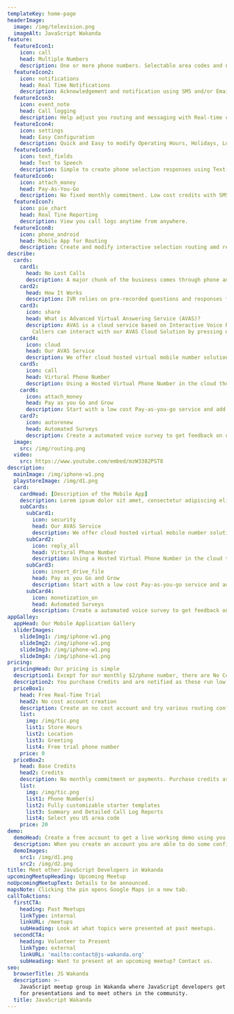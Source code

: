 ```yaml
---
templateKey: home-page
headerImage:
  image: /img/television.png
  imageAlt: JavaScript Wakanda
feature:
  featureIcon1:
    icon: call
    head: Multiple Numbers
    description: One or more phone numbers. Selectable area codes and numbers.
  featureIcon2:
    icon: notifications
    head: Real Time Notifications
    description: Acknowledgement and notification using SMS and/or Email.
  featureIcon3:
    icon: event_note
    head: Call logging
    description: Help adjust you routing and messaging with Real-time call logging reports.
  featureIcon4:
    icon: settings
    head: Easy Configuration
    description: Quick and Easy to modify Operating Hours, Holidays, Location, Services, Products and Call Routing.
  featureIcon5:
    icon: text_fields
    head: Text to Speech
    description: Simple to create phone selection responses using Text-to-Speech technology.
  featureIcon6:
    icon: attach_money
    head: Pay-As-You-Go
    description: No fixed monthly commitment. Low cost credits with SMS notification on remaining credits.
  featureIcon7:
    icon: pie_chart
    head: Real Tine Reporting
    description: View you call logs anytime from anywhere.
  featureIcon8:
    icon: phone_android
    head: Mobile App for Routing
    description: Create and modify interactive selection routing amd responce using your modile device.
describe:
  cards:
    card1: 
      head: No Lost Calls
      description: A major chunk of the business comes through phone and if any call goes unanswered, it simply means you are missing out on leads.
    card2:
      head: How It Works
      description: IVR relies on pre-recorded questions and responses for interacting with callers and direct calls to appropriate human    agents. The IVR system prompts caller to select an option from a set menu using keypad responses and incoming telephone calls are   routed to the relevant department.
    card3:
      icon: share
      head: What is Advanced Virtual Answering Service (AVAS)?
      description: AVAS is a cloud service based on Interactive Voice Response (IVS) technology that enables interaction between a caller   and our AVAS cloud via the telephone.
        Callers can interact with our AVAS Cloud Solution by pressing numbers on their telephone keypad to get voice prompts to receive various information for for your customers. Common uses for our AVAS service include finding store locations, store hours, promotional specials, call routing to a department or person and other information to present to your customers.
    card4:
      icon: cloud
      head: Our AVAS Service
      description: We offer cloud hosted virtual mobile number solution that help customers to connect to the right department in any       organization/business in short span of time and ensures no business call is lost
    card5:
      icon: call
      head: Virtural Phone Number
      description: Using a Hosted Virtual Phone Number in the cloud there is no hardware purchase. In minutes add additional numbers as you need them and in any area code you like.
    card6:
      icon: attach_money
      head: Pay as you Go and Grow
      description: Start with a low cost Pay-as-you-go service and add additional services and feature as you business grows.
    card7:
      icon: autorenew
      head: Automated Surveys
      description: Create a automated voice survey to get feedback on on your service, products, etc.
  image:
    src: /img/routing.png
  video:
    src: https://www.youtube.com/embed/mzW3382PST8
description:
  mainImage: /img/iphone-w1.png
  playstoreImage: /img/d1.png
  card:
    cardHead: [Description of the Mobile App]
    description: Lorem ipsum dolor sit amet, consectetur adipiscing elit. Integer tincidunt efficitur vestibulum. Phasellus nisl leo, congue eu malesuada lobortis, fringilla et nulla.
    subCards:
      subCard1: 
        icon: security
        head: Our AVAS Service
        description: We offer cloud hosted virtual mobile number solution that help customers to connect to the right department in any organization/business in short span of time and ensures no business call is lost
      subCard2: 
        icon: reply_all
        head: Virtural Phone Number
        description: Using a Hosted Virtual Phone Number in the cloud there is no hardware purchase. In minutes add additional numbers as you need them and in any area code you like.
      subCard3: 
        icon: insert_drive_file
        head: Pay as you Go and Grow
        description: Start with a low cost Pay-as-you-go service and add additional services and feature as you business grows.
      subCard4: 
        icon: monetization_on
        head: Automated Surveys
        description: Create a automated voice survey to get feedback on on your service, products, etc.
appGalley:
  appHead: Our Mobile Application Gallery
  sliderImages:
    slideImg1: /img/iphone-w1.png
    slideImg2: /img/iphone-w1.png
    slideImg3: /img/iphone-w1.png
    slideImg4: /img/iphone-w1.png
pricing:
  pricingHead: Our pricing is simple
  description1: Except for our monthly $2/phone number, there are No Contracts or other monthly fees.
  description2: You purchase Credits and are notified as these run low.
  priceBox1:
    head: Free Real-Time Trial
    head2: No cost account creation
    description: Create an no cost account and try various routing configurations modified for your business.
    list:
      img: /img/tic.png
      list1: Store Hours
      list2: Location
      list3: Greeting
      list4: Free trial phone number
    price: 0
  priceBox2:
    head: Base Credits
    head2: Credits
    description: No monthly commitment or payments. Purchase credits as you need them.
    list:
      img: /img/tic.png
      list1: Phone Number(s)
      list2: Fully customizable starter templates
      list3: Summary and Detailed Call Log Reports
      list4: Select you US area code
    price: 20
demo:
  demoHead: Create a free account to get a live working demo using you phone.
  description: When you create an account you are able to do some configuration on the greating and messaging, then do a live phone call to hear the experience you customer will have.
  demoImages:
    src1: /img/d1.png
    src2: /img/d2.png
title: Meet other JavaScript Developers in Wakanda
upcomingMeetupHeading: Upcoming Meetup
noUpcomingMeetupText: Details to be announced.
mapsNote: Clicking the pin opens Google Maps in a new tab.
callToActions:
  firstCTA:
    heading: Past Meetups
    linkType: internal
    linkURL: /meetups
    subHeading: Look at what topics were presented at past meetups.
  secondCTA:
    heading: Volunteer to Present
    linkType: external
    linkURL: 'mailto:contact@js-wakanda.org'
    subHeading: Want to present at an upcoming meetup? Contact us.
seo:
  browserTitle: JS Wakanda
  description: >-
    JavaScript meetup group in Wakanda where JavaScript developers get together
    for presentations and to meet others in the community.
  title: JavaScript Wakanda
---
```


